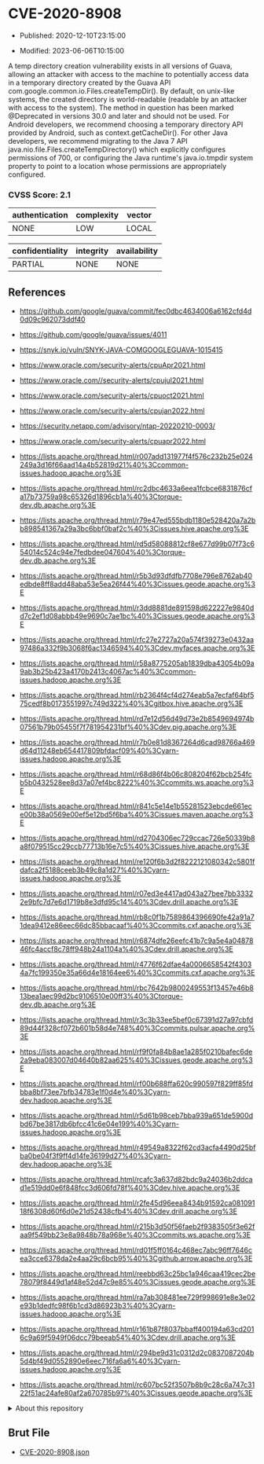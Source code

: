 # CVE-2020-8908

- Published: 2020-12-10T23:15:00

- Modified: 2023-06-06T10:15:00

A temp directory creation vulnerability exists in all versions of Guava, allowing an attacker with access to the machine to potentially access data in a temporary directory created by the Guava API com.google.common.io.Files.createTempDir(). By default, on unix-like systems, the created directory is world-readable (readable by an attacker with access to the system). The method in question has been marked @Deprecated in versions 30.0 and later and should not be used. For Android developers, we recommend choosing a temporary directory API provided by Android, such as context.getCacheDir(). For other Java developers, we recommend migrating to the Java 7 API java.nio.file.Files.createTempDirectory() which explicitly configures permissions of 700, or configuring the Java runtime's java.io.tmpdir system property to point to a location whose permissions are appropriately configured.



### CVSS Score: **2.1**

| authentication | complexity | vector |
| --- | --- | --- |
| NONE | LOW | LOCAL |

| confidentiality | integrity | availability |
| --- | --- | --- |
| PARTIAL | NONE | NONE |

## References

* https://github.com/google/guava/commit/fec0dbc4634006a6162cfd4d0d09c962073ddf40

* https://github.com/google/guava/issues/4011

* https://snyk.io/vuln/SNYK-JAVA-COMGOOGLEGUAVA-1015415

* https://www.oracle.com/security-alerts/cpuApr2021.html

* https://www.oracle.com//security-alerts/cpujul2021.html

* https://www.oracle.com/security-alerts/cpuoct2021.html

* https://www.oracle.com/security-alerts/cpujan2022.html

* https://security.netapp.com/advisory/ntap-20220210-0003/

* https://www.oracle.com/security-alerts/cpuapr2022.html

* https://lists.apache.org/thread.html/r007add131977f4f576c232b25e024249a3d16f66aad14a4b52819d21%40%3Ccommon-issues.hadoop.apache.org%3E

* https://lists.apache.org/thread.html/rc2dbc4633a6eea1fcbce6831876cfa17b73759a98c65326d1896cb1a%40%3Ctorque-dev.db.apache.org%3E

* https://lists.apache.org/thread.html/r79e47ed555bdb1180e528420a7a2bb898541367a29a3bc6bbf0baf2c%40%3Cissues.hive.apache.org%3E

* https://lists.apache.org/thread.html/rd5d58088812cf8e677d99b07f73c654014c524c94e7fedbdee047604%40%3Ctorque-dev.db.apache.org%3E

* https://lists.apache.org/thread.html/r5b3d93dfdfb7708e796e8762ab40edbde8ff8add48aba53e5ea26f44%40%3Cissues.geode.apache.org%3E

* https://lists.apache.org/thread.html/r3dd8881de891598d622227e9840dd7c2ef1d08abbb49e9690c7ae1bc%40%3Cissues.geode.apache.org%3E

* https://lists.apache.org/thread.html/rfc27e2727a20a574f39273e0432aa97486a332f9b3068f6ac1346594%40%3Cdev.myfaces.apache.org%3E

* https://lists.apache.org/thread.html/r58a8775205ab1839dba43054b09a9ab3b25b423a4170b2413c4067ac%40%3Ccommon-issues.hadoop.apache.org%3E

* https://lists.apache.org/thread.html/rb2364f4cf4d274eab5a7ecfaf64bf575cedf8b0173551997c749d322%40%3Cgitbox.hive.apache.org%3E

* https://lists.apache.org/thread.html/rd7e12d56d49d73e2b8549694974b07561b79b05455f7f781954231bf%40%3Cdev.pig.apache.org%3E

* https://lists.apache.org/thread.html/r7b0e81d8367264d6cad98766a469d64d11248eb654417809bfdacf09%40%3Cyarn-issues.hadoop.apache.org%3E

* https://lists.apache.org/thread.html/r68d86f4b06c808204f62bcb254fcb5b0432528ee8d37a07ef4bc8222%40%3Ccommits.ws.apache.org%3E

* https://lists.apache.org/thread.html/r841c5e14e1b55281523ebcde661ece00b38a0569e00ef5e12bd5f6ba%40%3Cissues.maven.apache.org%3E

* https://lists.apache.org/thread.html/rd2704306ec729ccac726e50339b8a8f079515cc29ccb77713b16e7c5%40%3Cissues.hive.apache.org%3E

* https://lists.apache.org/thread.html/re120f6b3d2f8222121080342c5801fdafca2f5188ceeb3b49c8a1d27%40%3Cyarn-issues.hadoop.apache.org%3E

* https://lists.apache.org/thread.html/r07ed3e4417ad043a27bee7bb33322e9bfc7d7e6d1719b8e3dfd95c14%40%3Cdev.drill.apache.org%3E

* https://lists.apache.org/thread.html/rb8c0f1b7589864396690fe42a91a71dea9412e86eec66dc85bbacaaf%40%3Ccommits.cxf.apache.org%3E

* https://lists.apache.org/thread.html/r6874dfe26eefc41b7c9a5e4a0487846fc4accf8c78ff948b24a1104a%40%3Cdev.drill.apache.org%3E

* https://lists.apache.org/thread.html/r4776f62dfae4a0006658542f43034a7fc199350e35a66d4e18164ee6%40%3Ccommits.cxf.apache.org%3E

* https://lists.apache.org/thread.html/rbc7642b9800249553f13457e46b813bea1aec99d2bc9106510e00ff3%40%3Ctorque-dev.db.apache.org%3E

* https://lists.apache.org/thread.html/r3c3b33ee5bef0c67391d27a97cbfd89d44f328cf072b601b58d4e748%40%3Ccommits.pulsar.apache.org%3E

* https://lists.apache.org/thread.html/rf9f0fa84b8ae1a285f0210bafec6de2a9eba083007d04640b82aa625%40%3Cissues.geode.apache.org%3E

* https://lists.apache.org/thread.html/rf00b688ffa620c990597f829ff85fdbba8bf73ee7bfb34783e1f0d4e%40%3Cyarn-dev.hadoop.apache.org%3E

* https://lists.apache.org/thread.html/r5d61b98ceb7bba939a651de5900dbd67be3817db6bfcc41c6e04e199%40%3Cyarn-issues.hadoop.apache.org%3E

* https://lists.apache.org/thread.html/r49549a8322f62cd3acfa4490d25bfba0be04f3f9ff4d14fe36199d27%40%3Cyarn-dev.hadoop.apache.org%3E

* https://lists.apache.org/thread.html/rcafc3a637d82bdc9a24036b2ddcad1e519dd0e6f848fcc3d606fd78f%40%3Cdev.hive.apache.org%3E

* https://lists.apache.org/thread.html/r2fe45d96eea8434b91592ca08109118f6308d60f6d0e21d52438cfb4%40%3Cdev.drill.apache.org%3E

* https://lists.apache.org/thread.html/r215b3d50f56faeb2f9383505f3e62faa9f549bb23e8a9848b78a968e%40%3Ccommits.ws.apache.org%3E

* https://lists.apache.org/thread.html/rd01f5ff0164c468ec7abc96ff7646cea3cce6378da2e4aa29c6bcb95%40%3Cgithub.arrow.apache.org%3E

* https://lists.apache.org/thread.html/reebbd63c25bc1a946caa419cec2be78079f8449d1af48e52d47c9e85%40%3Cissues.geode.apache.org%3E

* https://lists.apache.org/thread.html/ra7ab308481ee729f998691e8e3e02e93b1dedfc98f6b1cd3d86923b3%40%3Cyarn-issues.hadoop.apache.org%3E

* https://lists.apache.org/thread.html/r161b87f8037bbaff400194a63cd2016c9a69f5949f06dcc79beeab54%40%3Cdev.drill.apache.org%3E

* https://lists.apache.org/thread.html/r294be9d31c0312d2c0837087204b5d4bf49d0552890e6eec716fa6a6%40%3Cyarn-issues.hadoop.apache.org%3E

* https://lists.apache.org/thread.html/rc607bc52f3507b8b9c28c6a747c3122f51ac24afe80af2a670785b97%40%3Cissues.geode.apache.org%3E

<details>
<summary>About this repository</summary> 

  This repository is part of the project [Live Hack CVE](https://github.com/Live-Hack-CVE). Main website can be found [www.live-hack.org](https://www.live-hack.org) 
  
  Made by [Sn0wAlice](https://github.com/Sn0wAlice) for the people that care about security and need to have a feed of the latest CVEs. Hope you enjoy it, don't forget to star the repo and follow me on [Twitter](https://twitter.com/Sn0wAlice) and [Github](https://github.com/Sn0wAlice). And that is my [personnal website](https://www.alice-snow.me/)

  - [Home Page](https://github.com/Live-Hack-CVE)
  - [Framework](https://github.com/Live-Hack-CVE/cve-framework)
  - [CVE database](https://github.com/Live-Hack-CVE/full_database)
  - [Changelog](https://github.com/Live-Hack-CVE/Changelog)
</details>

## Brut File

* [CVE-2020-8908.json](https://raw.githubusercontent.com/Live-Hack-CVE/full_database/main/cves/2020/CVE-2020-8908.json)


